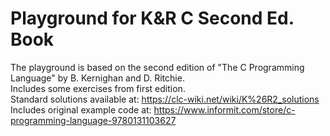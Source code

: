 # Playground for K&R C Second Ed. Book
The playground is based on the second edition of "The C Programming Language" by B. Kernighan and D. Ritchie.<br />
Includes some exercises from first edition.<br />
Standard solutions available at: https://clc-wiki.net/wiki/K%26R2_solutions<br />
Includes original example code at: https://www.informit.com/store/c-programming-language-9780131103627<br />

